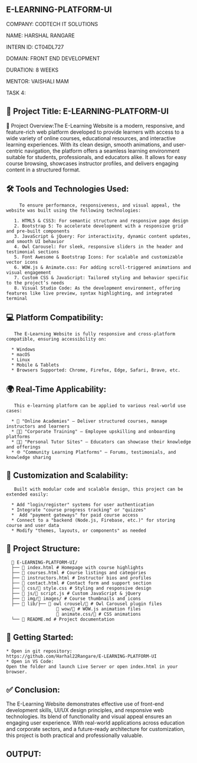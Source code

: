 ## E-LEARNING-PLATFORM-UI

COMPANY: CODTECH IT SOLUTIONS

NAME: HARSHAL RANGARE

INTERN ID: CT04DL727

DOMAIN: FRONT END DEVELOPMENT

DURATION: 8 WEEKS

MENTOR: VAISHALI MAM

TASK 4:

## 📘 Project Title: E-LEARNING-PLATFORM-UI

  🔹 Project Overview:The E-Learning Website is a modern, responsive, and feature-rich web platform developed to provide learners with access to a wide variety of online courses, educational resources, and interactive learning experiences. 
  With its clean design, smooth animations, and user-centric navigation, the platform offers a seamless learning environment suitable for students, professionals, and educators alike. 
  It allows for easy course browsing, showcases instructor profiles, and delivers engaging content in a structured format.

## 🛠️ Tools and Technologies Used:
         To ensure performance, responsiveness, and visual appeal, the website was built using the following technologies:

       1. HTML5 & CSS3: For semantic structure and responsive page design
       2. Bootstrap 5: To accelerate development with a responsive grid and pre-built components
       3. JavaScript & jQuery: For interactivity, dynamic content updates, and smooth UI behavior
       4. Owl Carousel: For sleek, responsive sliders in the header and testimonial sections
       5. Font Awesome & Bootstrap Icons: For scalable and customizable vector icons
       6. WOW.js & Animate.css: For adding scroll-triggered animations and visual engagement
       7. Custom CSS & JavaScript: Tailored styling and behavior specific to the project’s needs
       8. Visual Studio Code: As the development environment, offering features like live preview, syntax highlighting, and integrated terminal

## 💻 Platform Compatibility:
       The E-Learning Website is fully responsive and cross-platform compatible, ensuring accessibility on:

      * Windows
      * macOS
      * Linux
      * Mobile & Tablets
      * Browsers Supported: Chrome, Firefox, Edge, Safari, Brave, etc.

## 🌍 Real-Time Applicability:
       This e-learning platform can be applied to various real-world use cases:

      * 🏫 "Online Academies" – Deliver structured courses, manage instructors and learners
      * 🧑‍💼 "Corporate Training" – Employee upskilling and onboarding platforms
      * 👩‍🏫 "Personal Tutor Sites" – Educators can showcase their knowledge and offerings
      * 🌐 "Community Learning Platforms" – Forums, testimonials, and knowledge sharing

## 🔧 Customization and Scalability:
       Built with modular code and scalable design, this project can be extended easily:

      * Add "login/register" systems for user authentication
      * Integrate "course progress tracking" or "quizzes"
      *  Add "payment gateways" for paid course access
      * Connect to a "backend (Node.js, Firebase, etc.)" for storing course and user data
      * Modify "themes, layouts, or components" as needed

## 📂 Project Structure:
      
      📁 E-LEARNING-PLATFORM-UI/
      ├── 📄 index.html # Homepage with course highlights
      ├── 📄 courses.html # Course listings and categories
      ├── 📄 instructors.html # Instructor bios and profiles
      ├── 📄 contact.html # Contact form and support section
      ├── 📁 css/📄 style.css # Styling and responsive design
      ├── 📁 js/📄 script.js # Custom JavaScript & jQuery
      ├── 📁 img/📄 images/ # Course thumbnails and icons
      ├── 📁 lib/├── 📁 owl crousel/📄 # Owl Carousel plugin files
                       📁 wow/📄 # WOW.js animation files
                       📁 animate.css/📄 # CSS animations
      └── 📄 README.md # Project documentation

## 🚀 Getting Started:

    * Open in git repository:
    https://github.com/Harhal22Rangare/E-LEARNING-PLATFORM-UI  
    * Open in VS Code:
    Open the folder and launch Live Server or open index.html in your browser.
    
    
## ✅ Conclusion:
The E-Learning Website demonstrates effective use of front-end development skills, UI/UX design principles, and responsive web technologies. 
Its blend of functionality and visual appeal ensures an engaging user experience. With real-world applications across education and corporate sectors, 
and a future-ready architecture for customization, this project is both practical and professionally valuable.

## OUTPUT:



